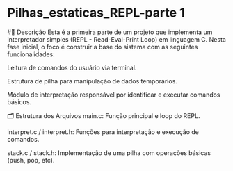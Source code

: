 # Pilhas_estaticas_REPL-parte 1

#📌 Descrição
Esta é a primeira parte de um projeto que implementa um interpretador simples (REPL - Read-Eval-Print Loop) em linguagem C. 
Nesta fase inicial, o foco é construir a base do sistema com as seguintes funcionalidades:

Leitura de comandos do usuário via terminal.

Estrutura de pilha para manipulação de dados temporários.

Módulo de interpretação responsável por identificar e executar comandos básicos.

🗂️ Estrutura dos Arquivos
main.c: Função principal e loop do REPL.

interpret.c / interpret.h: Funções para interpretação e execução de comandos.

stack.c / stack.h: Implementação de uma pilha com operações básicas (push, pop, etc).
